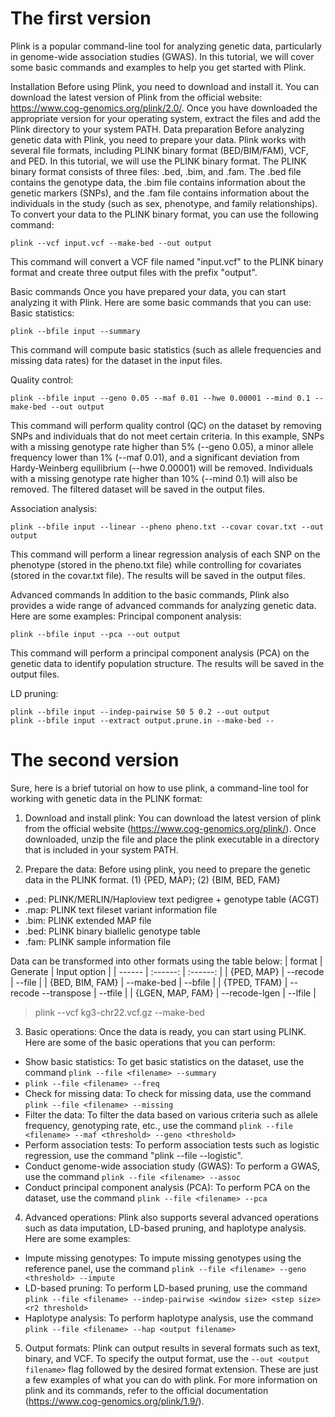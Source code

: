 # The first version
Plink is a popular command-line tool for analyzing genetic data, particularly in genome-wide association studies (GWAS). In this tutorial, we will cover some basic commands and examples to help you get started with Plink.

Installation
Before using Plink, you need to download and install it. You can download the latest version of Plink from the official website: https://www.cog-genomics.org/plink/2.0/. Once you have downloaded the appropriate version for your operating system, extract the files and add the Plink directory to your system PATH.
Data preparation
Before analyzing genetic data with Plink, you need to prepare your data. Plink works with several file formats, including PLINK binary format (BED/BIM/FAM), VCF, and PED. In this tutorial, we will use the PLINK binary format.
The PLINK binary format consists of three files: .bed, .bim, and .fam. The .bed file contains the genotype data, the .bim file contains information about the genetic markers (SNPs), and the .fam file contains information about the individuals in the study (such as sex, phenotype, and family relationships). To convert your data to the PLINK binary format, you can use the following command:

```{css}
plink --vcf input.vcf --make-bed --out output
```
This command will convert a VCF file named "input.vcf" to the PLINK binary format and create three output files with the prefix "output".

Basic commands
Once you have prepared your data, you can start analyzing it with Plink. Here are some basic commands that you can use:
Basic statistics:
```{css}
plink --bfile input --summary
```
This command will compute basic statistics (such as allele frequencies and missing data rates) for the dataset in the input files.

Quality control:
```{css}
plink --bfile input --geno 0.05 --maf 0.01 --hwe 0.00001 --mind 0.1 --make-bed --out output
```
This command will perform quality control (QC) on the dataset by removing SNPs and individuals that do not meet certain criteria. In this example, SNPs with a missing genotype rate higher than 5% (--geno 0.05), a minor allele frequency lower than 1% (--maf 0.01), and a significant deviation from Hardy-Weinberg equilibrium (--hwe 0.00001) will be removed. Individuals with a missing genotype rate higher than 10% (--mind 0.1) will also be removed. The filtered dataset will be saved in the output files.

Association analysis:
```{css}
plink --bfile input --linear --pheno pheno.txt --covar covar.txt --out output
```
This command will perform a linear regression analysis of each SNP on the phenotype (stored in the pheno.txt file) while controlling for covariates (stored in the covar.txt file). The results will be saved in the output files.

Advanced commands
In addition to the basic commands, Plink also provides a wide range of advanced commands for analyzing genetic data. Here are some examples:
Principal component analysis:
```{css}
plink --bfile input --pca --out output
```
This command will perform a principal component analysis (PCA) on the genetic data to identify population structure. The results will be saved in the output files.

LD pruning:
```{css}
plink --bfile input --indep-pairwise 50 5 0.2 --out output
plink --bfile input --extract output.prune.in --make-bed --
```

















# The second version

Sure, here is a brief tutorial on how to use plink, a command-line tool for working with genetic data in the PLINK format:

1. Download and install plink:
You can download the latest version of plink from the official website (https://www.cog-genomics.org/plink/). Once downloaded, unzip the file and place the plink executable in a directory that is included in your system PATH.


2. Prepare the data:
Before using plink, you need to prepare the genetic data in the PLINK format.
(1) {PED, MAP};  (2) {BIM, BED, FAM}

- .ped: PLINK/MERLIN/Haploview text pedigree + genotype table (ACGT)
- .map: PLINK text fileset variant information file
- .bim: PLINK extended MAP file
- .bed: PLINK binary biallelic genotype table
- .fam: PLINK sample information file

Data can be transformed into other formats using the table below:
| format | Generate | Input option |
| ------ | :------: | :------: |
| {PED, MAP} | --recode | --file |
| {BED, BIM, FAM} | --make-bed | --bfile |
| {TPED, TFAM} | --recode --transpose | --tfile |
| {LGEN, MAP, FAM} | --recode-lgen | --lfile |
> plink --vcf kg3-chr22.vcf.gz --make-bed

3. Basic operations:
Once the data is ready, you can start using PLINK. Here are some of the basic operations that you can perform:
  - Show basic statistics: To get basic statistics on the dataset, use the command ```plink --file <filename> --summary ```
  - ```plink --file <filename> --freq```
  - Check for missing data: To check for missing data, use the command ``` plink --file <filename> --missing ```
  - Filter the data: To filter the data based on various criteria such as allele frequency, genotyping rate, etc., use the command ``` plink --file <filename> --maf <threshold> --geno <threshold> ```
  - Perform association tests: To perform association tests such as logistic regression, use the command "plink --file <filename> --logistic".
  - Conduct genome-wide association study (GWAS): To perform a GWAS, use the command ```plink --file <filename> --assoc```
  - Conduct principal component analysis (PCA): To perform PCA on the dataset, use the command ```plink --file <filename> --pca```

4. Advanced operations:
Plink also supports several advanced operations such as data imputation, LD-based pruning, and haplotype analysis. Here are some examples:
- Impute missing genotypes: To impute missing genotypes using the reference panel, use the command ```plink --file <filename> --geno <threshold> --impute```
- LD-based pruning: To perform LD-based pruning, use the command ```plink --file <filename> --indep-pairwise <window size> <step size> <r2 threshold>```
- Haplotype analysis: To perform haplotype analysis, use the command ```plink --file <filename> --hap <output filename>```

5. Output formats:
Plink can output results in several formats such as text, binary, and VCF. To specify the output format, use the ```--out <output filename>``` flag followed by the desired format extension.
These are just a few examples of what you can do with plink. For more information on plink and its commands, refer to the official documentation (https://www.cog-genomics.org/plink/1.9/).
